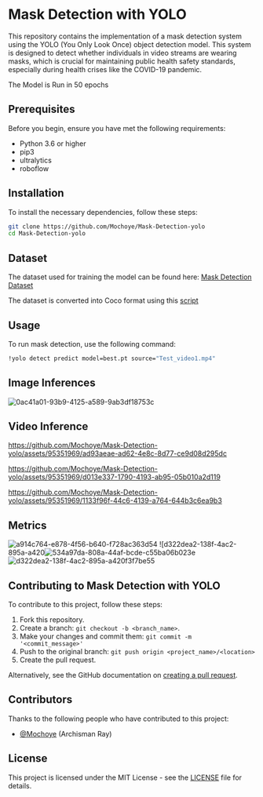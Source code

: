# Mask Detection with YOLO

This repository contains the implementation of a mask detection system using the YOLO (You Only Look Once) object detection model. This system is designed to detect whether individuals in video streams are wearing masks, which is crucial for maintaining public health safety standards, especially during health crises like the COVID-19 pandemic.

The Model is Run in 50 epochs

## Prerequisites

Before you begin, ensure you have met the following requirements:
- Python 3.6 or higher
- pip3
- ultralytics
- roboflow

## Installation

To install the necessary dependencies, follow these steps:

```bash
git clone https://github.com/Mochoye/Mask-Detection-yolo
cd Mask-Detection-yolo
```
## Dataset

The dataset used for training the model can be found here: [Mask Detection Dataset](https://www.kaggle.com/datasets/humansintheloop/medical-mask-detection)

The dataset is converted into Coco format using this [script](https://github.com/Mochoye/Mask-Detection-yolo/blob/main/convert.py)

## Usage

To run mask detection, use the following command:

```bash
!yolo detect predict model=best.pt source="Test_video1.mp4"
```

## Image Inferences
![0ac41a01-93b9-4125-a589-9ab3df18753c](https://github.com/Mochoye/Mask-Detection-yolo/assets/95351969/30599ee3-12f9-475b-8e5b-d86820c78413)





## Video Inference


https://github.com/Mochoye/Mask-Detection-yolo/assets/95351969/ad93aeae-ad62-4e8c-8d77-ce9d08d295dc

https://github.com/Mochoye/Mask-Detection-yolo/assets/95351969/d013e337-1790-4193-ab95-05b010a2d119



https://github.com/Mochoye/Mask-Detection-yolo/assets/95351969/1133f96f-44c6-4139-a764-644b3c6ea9b3

## Metrics
![a914c764-e878-4f56-b640-f728ac363d54](https://github.com/Mochoye/Mask-Detection-yolo/assets/95351969/2a399ad2-bc27-48f6-8e4c-39bb52748d92)
![d322dea2-138f-4ac2-895a-a420![534a97da-808a-44af-bcde-c55ba06b023e](https://github.com/Mochoye/Mask-Detection-yolo/assets/95351969/7a49af5e-51cc-4186-811e-cc9b0a1c56d1)
![d322dea2-138f-4ac2-895a-a420f3f7be55](https://github.com/Mochoye/Mask-Detection-yolo/assets/95351969/22bef6c4-9953-4f8c-ab88-0994c6c8bcc3)

## Contributing to Mask Detection with YOLO

To contribute to this project, follow these steps:

1. Fork this repository.
2. Create a branch: `git checkout -b <branch_name>`.
3. Make your changes and commit them: `git commit -m '<commit_message>'`
4. Push to the original branch: `git push origin <project_name>/<location>`
5. Create the pull request.

Alternatively, see the GitHub documentation on [creating a pull request](https://help.github.com/articles/creating-a-pull-request/).

## Contributors

Thanks to the following people who have contributed to this project:

- [@Mochoye](https://github.com/Mochoye) (Archisman Ray)

## License

This project is licensed under the MIT License - see the [LICENSE](LICENSE) file for details.








